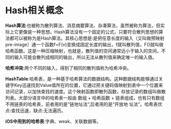 # Hash相关概念

**Hash算法**:也被称为散列算法、消息摘要算法、杂凑算法，虽然被称为算法，但实际上它更像是一种思想。Hash算法没有一个固定的公式，只要符合散列思想的算法都可以被称为是Hash算法。其核心思想是:是把任意长度的输入（又叫做预映射pre-image）通一个函数f=F(v)变换成固定长度的输出，f就叫散列值，F()就叫做哈希函数。这是一种压缩映射，也就是，散列值的空间通常远小于输入的空间，不同的输入可能会散列成相同的输出，所以无法从散列值来确定唯一的输入值。


**哈希冲突**:两个不同的输入，得到了相同的散列值称为哈希冲突。


**HashTable**:哈希表，是一种基于哈希算法的数据结构。这种数据结构能够通过关键字Key迅速找到Value值所在的位置，它通过把关键码值映射到表中一个位置来访问记录，以加快查找的速度。这个映射函数即散列函数，存放记录的数组叫做散列表。大部分语言中的哈希表一般由 数组 + 哈希函数 + 链表组成，也有只有数组不用链表的哈希表，前者用的是“链地址法”,后者用的是“开放地 址法”。哈希表优点:查找迅速，缺点:无法遍历。

**iOS中用到的哈希表**:字典、weak、关联数据等。

